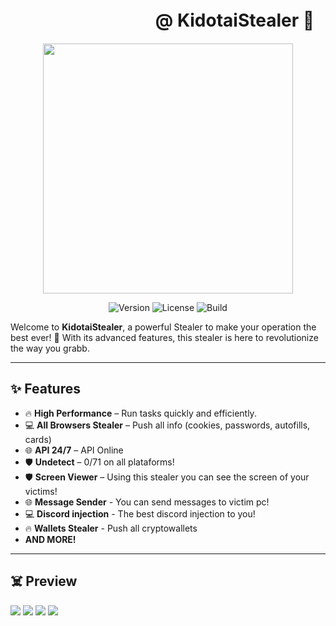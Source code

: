 # ㅤㅤㅤㅤㅤㅤㅤㅤㅤ@ KidotaiStealer 🦇


<p align="center">
  <img src="https://media1.tenor.com/m/8IzAYKhWr9MAAAAd/newjeans-ohh.gif" width="400">
</p>


<p align="center">
  <img src="https://img.shields.io/badge/Version-1.0.0-brightgreen" alt="Version">
  <img src="https://img.shields.io/badge/License-MIT-blue" alt="License">
  <img src="https://img.shields.io/badge/Build-Passing-brightgreen" alt="Build">
</p>

Welcome to **KidotaiStealer**, a powerful Stealer to make your operation the best ever! 🎉 With its advanced features, this stealer is here to revolutionize the way you grabb.

---

## ✨ Features

- 🔥 **High Performance** – Run tasks quickly and efficiently.
- 💻 **All Browsers Stealer** – Push all info (cookies, passwords, autofills, cards)
- 🌐 **API 24/7** – API Online 
- 🛡️ **Undetect** – 0/71 on all plataforms!
- 🛡️ **Screen Viewer** – Using this stealer you can see the screen of your victims!
- 🌐 **Message Sender** - You can send messages to victim pc!
- 💻 **Discord injection** - The best discord injection to you!
- 🔥 **Wallets Stealer** - Push all cryptowallets
- **AND MORE!**
---

## ☠️ Preview

  <img src="https://media.discordapp.net/attachments/1287095629000212574/1294103110331142185/GCrS0GQliR.png?ex=6709caf0&is=67087970&hm=a0a979644189791d89416c00621f86654c938200d94f4a59382c749270c33468&=&format=webp&quality=lossless&width=563&height=471">
  <img src="https://media.discordapp.net/attachments/1287095629000212574/1294103118677807216/M2wWWxgfsh.png?ex=6709caf2&is=67087972&hm=dd378adc79932342def32c992070b15e6fa8ca01e09a8c14650070d8f4283cc5&=&format=webp&quality=lossless">
  <img src="https://media.discordapp.net/attachments/1287095629000212574/1294102130071830618/7XrbE4Lasi.png?ex=6709ca07&is=67087887&hm=d3b8cfa7fdb3d37ede618316931aa2458ad870c0fb5f6d467574ccf58424fa64&=&format=webp&quality=lossless">
  <img src="https://media.discordapp.net/attachments/1287103478098821152/1294101555087413299/k5xhVfKR3P.png?ex=6709c97d&is=670877fd&hm=99baf43488bdea8d7e3add9a7492f1e2b9bcadae60b217ffb794af4d1cd6ff3f&=&format=webp&quality=lossless">

